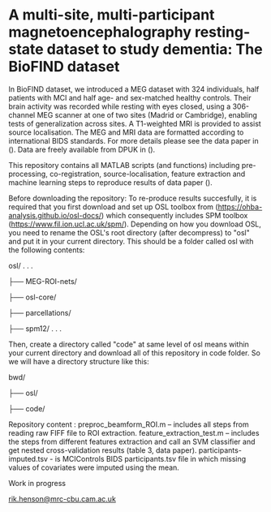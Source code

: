 # A multi-site, multi-participant magnetoencephalography resting-state dataset to study dementia: The BioFIND dataset

In BioFIND dataset, we introduced a MEG dataset with 324 individuals, half patients with MCI and half age- and sex-matched healthy controls. Their brain activity was recorded while resting with eyes closed, using a 306-channel MEG scanner at one of two sites (Madrid or Cambridge), enabling tests of generalization across sites. A T1-weighted MRI is provided to assist source localisation. The MEG and MRI data are formatted according to international BIDS standards. For more details please see the data paper in (). Data are freely available from DPUK in ().

This repository contains all MATLAB scripts (and functions) including pre-processing, co-registration, source-localisation, feature extraction and machine learning steps to reproduce results of data paper ().

Before downloading the repository:
To re-produce results succesfully, it is required that you first download and set up OSL toolbox from (https://ohba-analysis.github.io/osl-docs/) which consequently includes SPM toolbox (https://www.fil.ion.ucl.ac.uk/spm/). Depending on how you download OSL, you need to rename the OSL's root directory (after decompress) to "osl" and put it in your current directory. This should be a folder called osl with the following contents:

osl/
.
.
.

├── MEG-ROI-nets/

├── osl-core/

├── parcellations/

├── spm12/
.
.
.

Then, create a directory called "code" at same level of osl means within your current directory and download all of this repository in code folder. So we will have a directory structure like this:

bwd/

├── osl/

├── code/


Repository content : 
preproc_beamform_ROI.m – includes all steps from reading raw FIFF file to ROI extraction.
feature_extraction_test.m –  includes the steps from different features extraction and call an SVM classifier and get nested cross-validation results (table 3, data paper).
participants-imputed.tsv - is MCIControls BIDS participants.tsv file in which missing values of covariates were imputed using the mean.

Work in progress 

rik.henson@mrc-cbu.cam.ac.uk
